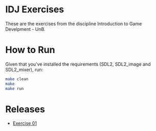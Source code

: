 # IDJ Exercises

These are the exercises from the discipline Introduction to Game Develpment - UnB.

# How to Run
Given that you've installed the requirements (SDL2, SDL2_image and SDL2_mixer), run:
```bash
make clean
make
make run
```

# Releases
* [Exercise 01](150043023_T1)
